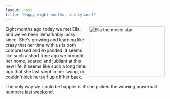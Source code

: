 ```yaml
---
layout: post
title: "Happy eight months, stinkyface!"
---
```




<a href="http://www.flickr.com/photos/cwinters/1232112302/"><img src="http://farm2.static.flickr.com/1141/1232112302_7ed475fb3d_m.jpg" width="240" height="160" alt="Ella the movie star" align="right" /></a>
  
<p>Eight months ago today we met Ella, and we've been remarkably lucky since. She's growing and learning like crazy that her time with us is both compressed and expanded: it seems like such a short time ago we brought her home, scared and jubilant at this new life, it seems like such a long time ago that she last slept in her swing, or couldn't pick herself up off her back.</p>

<p>The only way we could be happier is if she picked the winning powerball numbers last weekend. <br clear="all" /></p>



